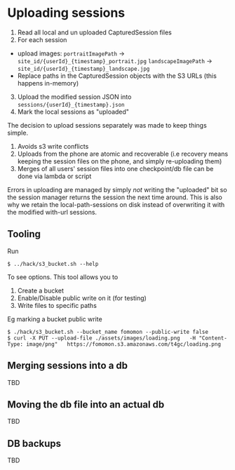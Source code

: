 # Uploading sessions 

1. Read all local and un uploaded CapturedSession files 
2. For each session
- upload images: 
	`portraitImagePath` -> `site_id/{userId}_{timestamp}_portrait.jpg`
	`landscapeImagePath` -> `site_id/{userId}_{timestamp}_landscape.jpg`
- Replace paths in the CapturedSession objects with the S3 URLs (this happens in-memory)
3. Upload the modified session JSON into `sessions/{userId}_{timestamp}.json`
4. Mark the local sessions as "uploaded" 

The decision to upload sessions separately was made to keep things simple.

1. Avoids s3 write conflicts 
2. Uploads from the phone are atomic and recoverable (i.e recovery means keeping the session files on the phone, and simply re-uploading them)
3. Merges of all users' session files into one checkpoint/db file can be done via lambda or script

Errors in uploading are managed by simply _not_ writing the "uploaded" bit so the session manager returns the session the next time around. This is also why we retain the local-path-sessions on disk instead of overwriting it with the modified with-url sessions. 


## Tooling 

Run 
```
$ ../hack/s3_bucket.sh --help
```

To see options. This tool allows you to 
1. Create a bucket 
2. Enable/Disable public write on it (for testing) 
3. Write files to specific paths 

Eg marking a bucket public write 
```
$ ./hack/s3_bucket.sh --bucket_name fomomon --public-write false
$ curl -X PUT --upload-file ./assets/images/loading.png   -H "Content-Type: image/png"   https://fomomon.s3.amazonaws.com/t4gc/loading.png
```

## Merging sessions into a db	

TBD

## Moving the db file into an actual db

TBD

## DB backups 

TBD

